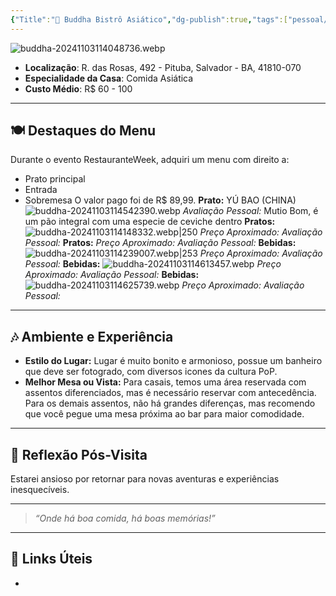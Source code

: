 ```yaml
---
{"Title":"🍹 Buddha Bistrô Asiático","dg-publish":true,"tags":["pessoal/viagem","pessoal/lugares/bares-gastronomia"],"permalink":"/3-caixa-de-entrada/buddha/","dgPassFrontmatter":true}
---
```



![buddha-20241103114048736.webp](/img/user/0.Settings/img/buddha-20241103114048736.webp)
- **Localização**: R. das Rosas, 492 - Pituba, Salvador - BA, 41810-070
- **Especialidade da Casa**: Comida Asiática
- **Custo Médio**: R$ 60 - 100
---
## 🍽️ Destaques do Menu
Durante o evento RestauranteWeek, adquiri um menu com direito a:
* Prato principal
* Entrada
* Sobremesa
O valor pago foi de R$ 89,99.
**Prato:** YÚ BAO (CHINA)
![buddha-20241103114542390.webp](/img/user/0.Settings/img/buddha-20241103114542390.webp)
*Avaliação Pessoal:* Mutio Bom, é um pão integral com uma especie de ceviche dentro
**Pratos:**
![buddha-20241103114148332.webp|250](/img/user/0.Settings/img/buddha-20241103114148332.webp)
*Preço Aproximado:* 
*Avaliação Pessoal:* 
**Pratos:**
*Preço Aproximado:* 
*Avaliação Pessoal:* 
**Bebidas:** 
![buddha-20241103114239007.webp|253](/img/user/0.Settings/img/buddha-20241103114239007.webp)
*Preço Aproximado:* 
*Avaliação Pessoal:*
**Bebidas:** 
![buddha-20241103114613457.webp](/img/user/0.Settings/img/buddha-20241103114613457.webp)
*Preço Aproximado:* 
*Avaliação Pessoal:*
**Bebidas:** 
![buddha-20241103114625739.webp](/img/user/0.Settings/img/buddha-20241103114625739.webp)
*Preço Aproximado:* 
*Avaliação Pessoal:*

---

## 🎶 Ambiente e Experiência
- **Estilo do Lugar:** Lugar é muito bonito e armonioso, possue um banheiro que deve ser fotogrado, com diversos icones da cultura PoP.
- **Melhor Mesa ou Vista:** Para casais, temos uma área reservada com assentos diferenciados, mas é necessário reservar com antecedência. Para os demais assentos, não há grandes diferenças, mas recomendo que você pegue uma mesa próxima ao bar para maior comodidade.
---
## 🐧 Reflexão Pós-Visita
Estarei ansioso por retornar para novas aventuras e experiências inesquecíveis.

---
> _“Onde há boa comida, há boas memórias!”_
---
## 🔗 Links Úteis
- 
